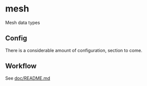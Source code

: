 # mesh

Mesh data types

## Config

There is a considerable amount of configuration, section to come.

## Workflow

See [doc/README.md](doc/README.md)
